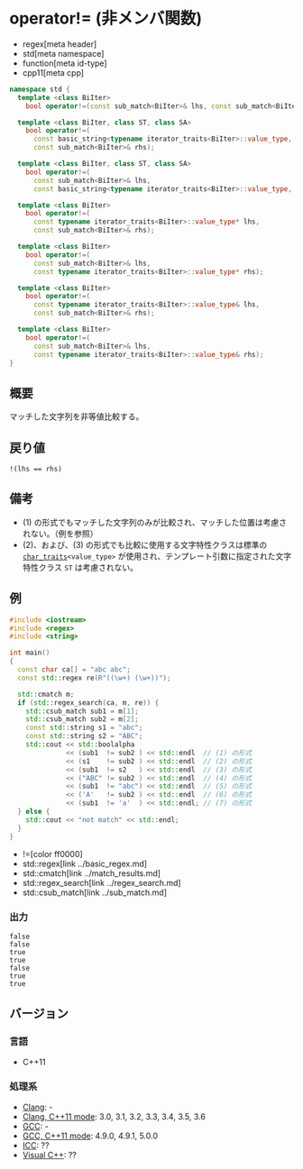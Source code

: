 # operator!= (非メンバ関数)
* regex[meta header]
* std[meta namespace]
* function[meta id-type]
* cpp11[meta cpp]

```cpp
namespace std {
  template <class BiIter>
    bool operator!=(const sub_match<BiIter>& lhs, const sub_match<BiIter>& rhs);        // (1)

  template <class BiIter, class ST, class SA>
    bool operator!=(
      const basic_string<typename iterator_traits<BiIter>::value_type, ST, SA>& lhs,
      const sub_match<BiIter>& rhs);                                                    // (2)

  template <class BiIter, class ST, class SA>
    bool operator!=(
      const sub_match<BiIter>& lhs,
      const basic_string<typename iterator_traits<BiIter>::value_type, ST, SA>& rhs)    // (3)

  template <class BiIter>
    bool operator!=(
      const typename iterator_traits<BiIter>::value_type* lhs,
      const sub_match<BiIter>& rhs);                                                    // (4)

  template <class BiIter>
    bool operator!=(
      const sub_match<BiIter>& lhs,
      const typename iterator_traits<BiIter>::value_type* rhs);                         // (5)

  template <class BiIter>
    bool operator!=(
      const typename iterator_traits<BiIter>::value_type& lhs,
      const sub_match<BiIter>& rhs);                                                    // (6)

  template <class BiIter>
    bool operator!=(
      const sub_match<BiIter>& lhs,
      const typename iterator_traits<BiIter>::value_type& rhs);                         // (7)
}
```

## 概要
マッチした文字列を非等値比較する。


## 戻り値
`!(lhs == rhs)`

## 備考
- (1) の形式でもマッチした文字列のみが比較され、マッチした位置は考慮されない。（例を参照）
- (2)、および、(3) の形式でも比較に使用する文字特性クラスは標準の [`char_traits`](../../string/char_traits.md)`<value_type>` が使用され、テンプレート引数に指定された文字特性クラス `ST` は考慮されない。


## 例
```cpp example
#include <iostream>
#include <regex>
#include <string>

int main()
{
  const char ca[] = "abc abc";
  const std::regex re(R"((\w+) (\w+))");

  std::cmatch m;
  if (std::regex_search(ca, m, re)) {
    std::csub_match sub1 = m[1];
    std::csub_match sub2 = m[2];
    const std::string s1 = "abc";
    const std::string s2 = "ABC";
    std::cout << std::boolalpha
              << (sub1  != sub2 ) << std::endl  // (1) の形式
              << (s1    != sub2 ) << std::endl  // (2) の形式
              << (sub1  != s2   ) << std::endl  // (3) の形式
              << ("ABC" != sub2 ) << std::endl  // (4) の形式
              << (sub1  != "abc") << std::endl  // (5) の形式
              << ('A'   != sub2 ) << std::endl  // (6) の形式
              << (sub1  != 'a'  ) << std::endl; // (7) の形式
  } else {
    std::cout << "not match" << std::endl;
  }
}
```
* !=[color ff0000]
* std::regex[link ../basic_regex.md]
* std::cmatch[link ../match_results.md]
* std::regex_search[link ../regex_search.md]
* std::csub_match[link ../sub_match.md]

### 出力
```
false
false
true
true
false
true
true
```


## バージョン
### 言語
- C++11

### 処理系
- [Clang](/implementation.md#clang): -
- [Clang, C++11 mode](/implementation.md#clang): 3.0, 3.1, 3.2, 3.3, 3.4, 3.5, 3.6
- [GCC](/implementation.md#gcc): -
- [GCC, C++11 mode](/implementation.md#gcc): 4.9.0, 4.9.1, 5.0.0
- [ICC](/implementation.md#icc): ??
- [Visual C++](/implementation.md#visual_cpp): ??
